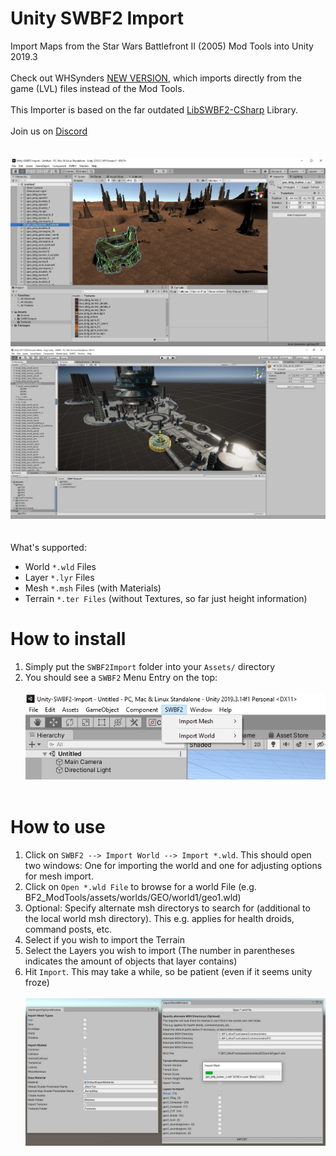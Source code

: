 # Unity SWBF2 Import

Import Maps from the Star Wars Battlefront II (2005) Mod Tools into Unity 2019.3<br />
<br/>
Check out WHSynders [NEW VERSION](https://github.com/WHSnyder/SWBF2-.lvl-Extraction-Tools-for-Unity3D), which imports directly from the game (LVL) files instead of the Mod Tools.<br/>
<br/>
This Importer is based on the far outdated [LibSWBF2-CSharp](https://github.com/Ben1138/LibSWBF2-CSharp) Library.<br />
<br />
Join us on [Discord](https://discord.com/invite/nNUapcU)<br />
<br />
<br />
![](Screenshots/unity2.jpg)
![](Screenshots/unity3.jpg)
<br /><br /><br />
What's supported:
- World ```*.wld``` Files
- Layer ```*.lyr``` Files
- Mesh ```*.msh``` Files (with Materials)
- Terrain ```*.ter Files``` (without Textures, so far just height information)

# How to install
1. Simply put the ```SWBF2Import``` folder into your ```Assets/``` directory
2. You should see a ```SWBF2``` Menu Entry on the top:
<br /><br />
![](Screenshots/menu.jpg)
<br /><br />

# How to use
1. Click on ```SWBF2 --> Import World --> Import *.wld```. This should open two windows: One for importing the world and one for adjusting options for mesh import.
2. Click on ```Open *.wld File``` to browse for a world File (e.g. BF2_ModTools/assets/worlds/GEO/world1/geo1.wld)
3. Optional: Specify alternate msh directorys to search for (additional to the local world msh directory). This e.g. applies for health droids, command posts, etc.
4. Select if you wish to import the Terrain
5. Select the Layers you wish to import (The number in parentheses indicates the amount of objects that layer contains)
6. Hit ```Import```. This may take a while, so be patient (even if it seems unity froze)
<br /><br />
![](Screenshots/importer.jpg)
